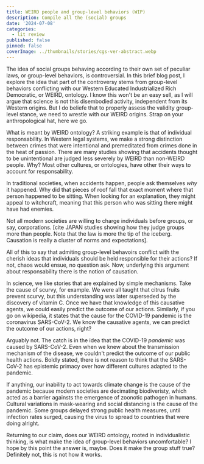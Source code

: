 ```yaml
---
title: WEIRD people and group-level behaviors (WIP)
description: Compile all the (social) groups
date: '2024-07-08'
categories:
  - lit review
published: false
pinned: false
coverImage: ../thumbnails/stories/cgs-ver-abstract.webp
---
```


The idea of social groups behaving according to their own set of peculiar laws, or group-level behaviors, is controversial. In this brief blog post, I explore the idea that part of the controversy stems from group-level behaviors conflicting with our Western Educated Industrialized Rich Democratic, or WEIRD, ontology. I know this won't be an easy sell, as I will argue that science is not this disembodied activity, independent from its Western origins. But I do beliefe that to properly assess the validity group-level stance, we need to wrestle with our WEIRD origins. Strap on your anthropological hat, here we go. 

What is meant by WEIRD ontology? A striking example is that of individual responsability. In Western legal systems, we make a strong distinction between crimes that were intentional and premeditated from crimes done in the heat of passion. There are many studies showing that accidents thought to be unintentional are judged less severely by WEIRD than non-WEIRD people. Why? Most other cultures, or ontologies, have other their ways to account for responsability. 

In traditional societies, when accidents happen, people ask themselves <em>why</em> it happened. Why did that pieces of roof fall that exact moment where that person happened to be sitting. When looking for an explanation, they might appeal to witchcraft, meaning that this person who was sitting there might have had enemies.

Not all modern societies are willing to charge individuals before groups, or say, corporations. [cite JAPAN studies showing how they judge groups more than people. Note that the law is more the tip of the iceberg. Causation is really a cluster of norms and expectations].

All of this to say that admiting group-level behavoirs conflict with the cherish ideas that individuals should be held responsible for their actions? If not, chaos would ensue, no question ask. Now, underlying this argument about responsability there is the notion of causation. 

In science, we like stories that are explained by simple mechanisms. Take the cause of scurvy, for example. We were all taught that citrus fruits prevent scurvy, but this understanding was later superseded by the discovery of vitamin C. Once we have that knowledge of this causative agents, we could easily predict the outcome of our actions. Similarly, if you go on wikipedia, it states that the cause for the COVID-19 pandemic is the coronavirus SARS-CoV-2. We know the causative agents, we can predict the outcome of our actions, right?

Arguably not. The catch is in the idea that the COVID-19 <em>pandemic</em> was caused by SARS-CoV-2. Even when we knew about the transmission mechanism of the disease, we couldn't predict the outcome of our public health actions. Boldly stated, there is not reason to think that the SARS-CoV-2 has epistemic primacy over how different cultures adapted to the pandemic. 

If anything, our inability to act towards climate change is the cause of the pandemic because modern societies are decimating biodiveristy, which acted as a barrier againsts the emergence of zoonotic pathogen in humans. Cultural variations in mask-wearing and social distancing is the cause of the pandemic. Some groups delayed strong public health measures, until infection rates surged,  causing the virus to spread to countries that were doing alright.

Returning to our claim, does our WEIRD ontology, rooted in individualistic thinking, is what make the idea of group-level behaviors uncomfortable? I hope by this point the answer is, maybe. Does it make the group stuff true? Definitely not, this is not how it works.